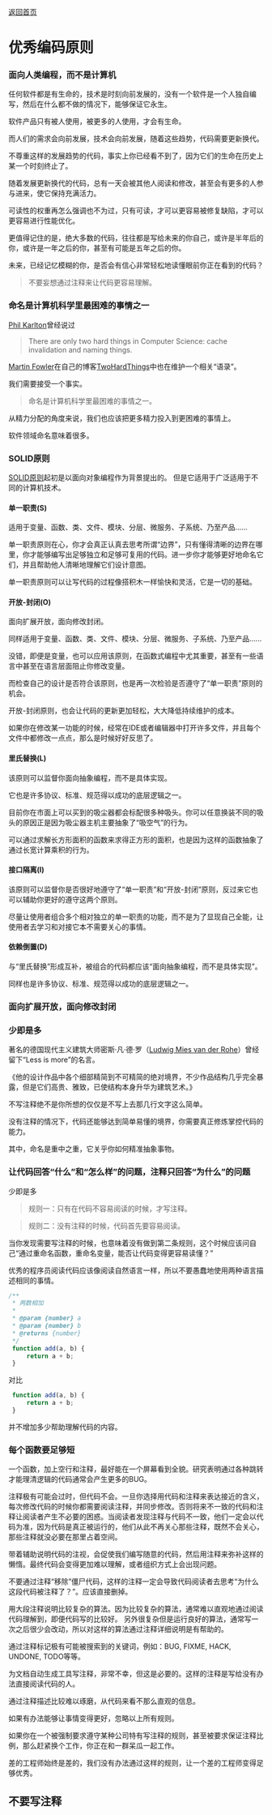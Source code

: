 [返回首页](../README.md)

# 优秀编码原则

### 面向人类编程，而不是计算机
任何软件都是有生命的，技术是时刻向前发展的，没有一个软件是一个人独自编写，然后在什么都不做的情况下，能够保证它永生。

软件产品只有被人使用，被更多的人使用，才会有生命。

而人们的需求会向前发展，技术会向前发展，随着这些趋势，代码需要更新换代。

不尊重这样的发展趋势的代码，事实上你已经看不到了，因为它们的生命在历史上某一个时刻终止了。

随着发展更新换代的代码，总有一天会被其他人阅读和修改，甚至会有更多的人参与进来，使它保持充满活力。

可读性的权重再怎么强调也不为过，只有可读，才可以更容易被修复缺陷，才可以更容易进行性能优化。

更值得记住的是，绝大多数的代码，往往都是写给未来的你自己，或许是半年后的你，或许是一年之后的你，甚至有可能是五年之后的你。

未来，已经记忆模糊的你，是否会有信心非常轻松地读懂眼前你正在看到的代码？

> 不要妄想通过注释来让代码更容易理解。

### 命名是计算机科学里最困难的事情之一

[Phil Karlton](https://www.karlton.org/karlton/)曾经说过

> There are only two hard things in Computer Science: cache invalidation and naming things.

[Martin Fowler](https://martinfowler.com/)在自己的博客[TwoHardThings](https://martinfowler.com/bliki/TwoHardThings.html)中也在维护一个相关“语录”。

我们需要接受一个事实。

> 命名是计算机科学里最困难的事情之一。

从精力分配的角度来说，我们也应该把更多精力投入到更困难的事情上。

软件领域命名意味着很多。

### SOLID原则
[SOLID原则](https://en.wikipedia.org/wiki/SOLID)起初是以面向对象编程作为背景提出的。
但是它适用于广泛适用于不同的计算机技术。

#### 单一职责(S)
适用于变量、函数、类、文件、模块、分层、微服务、子系统、乃至产品......

单一职责原则在心，你才会真正认真去思考所谓“边界”，只有懂得清晰的边界在哪里，你才能够编写出足够独立和足够可复用的代码。进一步你才能够更好地命名它们，并且帮助他人清晰地理解它们设计意图。

单一职责原则可以让写代码的过程像搭积木一样愉快和灵活，它是一切的基础。

#### 开放-封闭(O)
面向扩展开放，面向修改封闭。

同样适用于变量、函数、类、文件、模块、分层、微服务、子系统、乃至产品......

没错，即便是变量，也可以应用该原则，在函数式编程中尤其重要，甚至有一些语言中甚至在语言层面阻止你修改变量。

而检查自己的设计是否符合该原则，也是再一次检验是否遵守了“单一职责”原则的机会。

开放-封闭原则，也会让代码的更新更加轻松，大大降低持续维护的成本。

如果你在修改某一功能的时候，经常在IDE或者编辑器中打开许多文件，并且每个文件中都修改一点点，那么是时候好好反思了。

#### 里氏替换(L)
该原则可以监督你面向抽象编程，而不是具体实现。

它也是许多协议、标准、规范得以成功的底层逻辑之一。

目前你在市面上可以买到的吸尘器都会标配很多种吸头。你可以任意换装不同的吸头的原因正是因为吸尘器主机主要抽象了“吸空气”的行为。

可以通过求解长方形面积的函数来求得正方形的面积，也是因为这样的函数抽象了通过长宽计算乘积的行为。

#### 接口隔离(I)
该原则可以监督你是否很好地遵守了“单一职责”和“开放-封闭”原则，反过来它也可以辅助你更好的遵守这两个原则。

尽量让使用者组合多个相对独立的单一职责的功能，而不是为了显现自己全能，让使用者去学习和对接它本不需要关心的事情。

#### 依赖倒置(D)
与“里氏替换”形成互补，被组合的代码都应该“面向抽象编程，而不是具体实现”。

同样也是许多协议、标准、规范得以成功的底层逻辑之一。

### 面向扩展开放，面向修改封闭

### 少即是多
著名的德国现代主义建筑大师密斯·凡·德·罗（[Ludwig Mies van der Rohe](https://en.wikipedia.org/wiki/Ludwig_Mies_van_der_Rohe)）曾经留下“Less is more”的名言。

《他的设计作品中各个细部精简到不可精简的绝对境界，不少作品结构几乎完全暴露，但是它们高贵、雅致，已使结构本身升华为建筑艺术。》

不写注释绝不是你所想的仅仅是不写上去那几行文字这么简单。

没有注释的情况下，代码还能够达到简单易懂的境界，你需要真正修炼掌控代码的能力。

其中，命名是重中之重，它关乎你如何精准抽象事物。

### 让代码回答“什么”和“怎么样”的问题，注释只回答“为什么”的问题

少即是多

> 规则一：只有在代码不容易阅读的时候，才写注释。

> 规则二：没有注释的时候，代码首先要容易阅读。

当你发现需要写注释的时候，也意味着没有做到第二条规则，这个时候应该问自己“通过重命名函数，重命名变量，能否让代码变得更容易读懂？”

优秀的程序员阅读代码应该像阅读自然语言一样，所以不要愚蠢地使用两种语言描述相同的事情。

```js
/**
 * 两数相加
 *
 * @param {number} a
 * @param {number} b
 * @returns {number}
 */
 function add(a, b) {
     return a + b;
 }
```
对比
```js
 function add(a, b) {
     return a + b;
 }
```
并不增加多少帮助理解代码的内容。

### 每个函数要足够短
一个函数，加上空行和注释，最好能在一个屏幕看到全貌。研究表明通过各种跳转才能理清逻辑的代码通常会产生更多的BUG。

注释极有可能会过时，但代码不会。一旦你选择用代码和注释来表达接近的含义，每次修改代码的时候你都需要阅读注释，并同步修改。否则将来不一致的代码和注释让阅读者产生不必要的困惑。当阅读者发现注释与代码不一致，他们一定会以代码为准，因为代码是真正被运行的，他们从此不再关心那些注释，既然不会关心，那些注释就没必要在那里占着空间。

带着辅助说明代码的注视，会促使我们编写随意的代码，然后用注释来弥补这样的懒惰。最终代码会变得更加难以理解，或者组织方式上会出现问题。


不要通过注释“移除”僵尸代码，这样的注释一定会导致代码阅读者去思考“为什么这段代码被注释了？”。应该直接删掉。

用大段注释说明比较复杂的算法。因为比较复杂的算法，通常难以直观地通过阅读代码理解到，即便代码写的比较好。
另外很复杂但是运行良好的算法，通常写一次之后很少会改动，所以对这样的算法通过注释详细说明是有帮助的。

通过注释标记极有可能被搜索到的关键词，例如：BUG, FIXME, HACK, UNDONE, TODO等等。

为文档自动生成工具写注释，非常不幸，但这是必要的。这样的注释是写给没有办法直接阅读代码的人。

通过注释描述比较难以琢磨，从代码来看不那么直观的信息。

如果有办法能够让事情变得更好，忽略以上所有规则。

如果你在一个被强制要求遵守某种公司特有写注释的规则，甚至被要求保证注释比例，那么赶紧换个工作，你正在和一群呆瓜一起工作。

差的工程师始终是差的，我们没有办法通过这样的规则，让一个差的工程师变得足够优秀。

## 不要写注释
